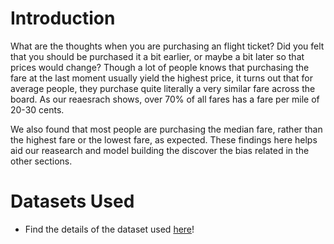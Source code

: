 # Introduction

What are the thoughts when you are purchasing an flight ticket? Did you felt that you should be purchased it a bit earlier, or maybe a bit later so that prices would change? Though a lot of people knows that purchasing the fare at the last moment usually yield the highest price, it turns out that for average people, they purchase quite literally a very similar fare across the board. As our reaesrach shows, over 70% of all fares has a fare per mile of 20-30 cents.

We also found that most people are purchasing the median fare, rather than the highest fare or the lowest fare, as expected. These findings here helps aid our reasearch and model building the discover the bias related in the other sections.

# Datasets Used
* Find the details of the dataset used [here](eda_pages/dataset.md)!
